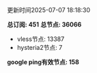 更新时间2025-07-07 18:18:30

**总订阅: 451**
**总节点: 36066**
- vless节点: 13387
- hysteria2节点: 7

**google ping有效节点: 158**
